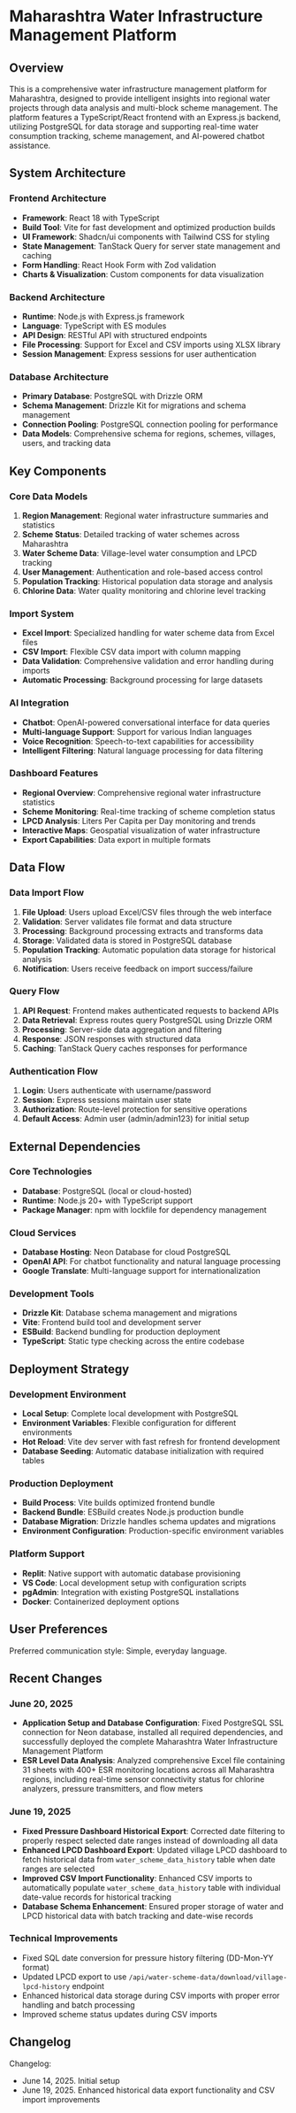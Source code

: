 # Maharashtra Water Infrastructure Management Platform

## Overview

This is a comprehensive water infrastructure management platform for Maharashtra, designed to provide intelligent insights into regional water projects through data analysis and multi-block scheme management. The platform features a TypeScript/React frontend with an Express.js backend, utilizing PostgreSQL for data storage and supporting real-time water consumption tracking, scheme management, and AI-powered chatbot assistance.

## System Architecture

### Frontend Architecture
- **Framework**: React 18 with TypeScript
- **Build Tool**: Vite for fast development and optimized production builds
- **UI Framework**: Shadcn/ui components with Tailwind CSS for styling
- **State Management**: TanStack Query for server state management and caching
- **Form Handling**: React Hook Form with Zod validation
- **Charts & Visualization**: Custom components for data visualization

### Backend Architecture
- **Runtime**: Node.js with Express.js framework
- **Language**: TypeScript with ES modules
- **API Design**: RESTful API with structured endpoints
- **File Processing**: Support for Excel and CSV imports using XLSX library
- **Session Management**: Express sessions for user authentication

### Database Architecture
- **Primary Database**: PostgreSQL with Drizzle ORM
- **Schema Management**: Drizzle Kit for migrations and schema management
- **Connection Pooling**: PostgreSQL connection pooling for performance
- **Data Models**: Comprehensive schema for regions, schemes, villages, users, and tracking data

## Key Components

### Core Data Models
1. **Region Management**: Regional water infrastructure summaries and statistics
2. **Scheme Status**: Detailed tracking of water schemes across Maharashtra
3. **Water Scheme Data**: Village-level water consumption and LPCD tracking
4. **User Management**: Authentication and role-based access control
5. **Population Tracking**: Historical population data storage and analysis
6. **Chlorine Data**: Water quality monitoring and chlorine level tracking

### Import System
- **Excel Import**: Specialized handling for water scheme data from Excel files
- **CSV Import**: Flexible CSV data import with column mapping
- **Data Validation**: Comprehensive validation and error handling during imports
- **Automatic Processing**: Background processing for large datasets

### AI Integration
- **Chatbot**: OpenAI-powered conversational interface for data queries
- **Multi-language Support**: Support for various Indian languages
- **Voice Recognition**: Speech-to-text capabilities for accessibility
- **Intelligent Filtering**: Natural language processing for data filtering

### Dashboard Features
- **Regional Overview**: Comprehensive regional water infrastructure statistics
- **Scheme Monitoring**: Real-time tracking of scheme completion status
- **LPCD Analysis**: Liters Per Capita per Day monitoring and trends
- **Interactive Maps**: Geospatial visualization of water infrastructure
- **Export Capabilities**: Data export in multiple formats

## Data Flow

### Data Import Flow
1. **File Upload**: Users upload Excel/CSV files through the web interface
2. **Validation**: Server validates file format and data structure
3. **Processing**: Background processing extracts and transforms data
4. **Storage**: Validated data is stored in PostgreSQL database
5. **Population Tracking**: Automatic population data storage for historical analysis
6. **Notification**: Users receive feedback on import success/failure

### Query Flow
1. **API Request**: Frontend makes authenticated requests to backend APIs
2. **Data Retrieval**: Express routes query PostgreSQL using Drizzle ORM
3. **Processing**: Server-side data aggregation and filtering
4. **Response**: JSON responses with structured data
5. **Caching**: TanStack Query caches responses for performance

### Authentication Flow
1. **Login**: Users authenticate with username/password
2. **Session**: Express sessions maintain user state
3. **Authorization**: Route-level protection for sensitive operations
4. **Default Access**: Admin user (admin/admin123) for initial setup

## External Dependencies

### Core Technologies
- **Database**: PostgreSQL (local or cloud-hosted)
- **Runtime**: Node.js 20+ with TypeScript support
- **Package Manager**: npm with lockfile for dependency management

### Cloud Services
- **Database Hosting**: Neon Database for cloud PostgreSQL
- **OpenAI API**: For chatbot functionality and natural language processing
- **Google Translate**: Multi-language support for internationalization

### Development Tools
- **Drizzle Kit**: Database schema management and migrations
- **Vite**: Frontend build tool and development server
- **ESBuild**: Backend bundling for production deployment
- **TypeScript**: Static type checking across the entire codebase

## Deployment Strategy

### Development Environment
- **Local Setup**: Complete local development with PostgreSQL
- **Environment Variables**: Flexible configuration for different environments
- **Hot Reload**: Vite dev server with fast refresh for frontend development
- **Database Seeding**: Automatic database initialization with required tables

### Production Deployment
- **Build Process**: Vite builds optimized frontend bundle
- **Backend Bundle**: ESBuild creates Node.js production bundle
- **Database Migration**: Drizzle handles schema updates and migrations
- **Environment Configuration**: Production-specific environment variables

### Platform Support
- **Replit**: Native support with automatic database provisioning
- **VS Code**: Local development setup with configuration scripts
- **pgAdmin**: Integration with existing PostgreSQL installations
- **Docker**: Containerized deployment options

## User Preferences

Preferred communication style: Simple, everyday language.

## Recent Changes

### June 20, 2025
- **Application Setup and Database Configuration**: Fixed PostgreSQL SSL connection for Neon database, installed all required dependencies, and successfully deployed the complete Maharashtra Water Infrastructure Management Platform
- **ESR Level Data Analysis**: Analyzed comprehensive Excel file containing 31 sheets with 400+ ESR monitoring locations across all Maharashtra regions, including real-time sensor connectivity status for chlorine analyzers, pressure transmitters, and flow meters

### June 19, 2025
- **Fixed Pressure Dashboard Historical Export**: Corrected date filtering to properly respect selected date ranges instead of downloading all data
- **Enhanced LPCD Dashboard Export**: Updated village LPCD dashboard to fetch historical data from `water_scheme_data_history` table when date ranges are selected
- **Improved CSV Import Functionality**: Enhanced CSV imports to automatically populate `water_scheme_data_history` table with individual date-value records for historical tracking
- **Database Schema Enhancement**: Ensured proper storage of water and LPCD historical data with batch tracking and date-wise records

### Technical Improvements
- Fixed SQL date conversion for pressure history filtering (DD-Mon-YY format)
- Updated LPCD export to use `/api/water-scheme-data/download/village-lpcd-history` endpoint
- Enhanced historical data storage during CSV imports with proper error handling and batch processing
- Improved scheme status updates during CSV imports

## Changelog

Changelog:
- June 14, 2025. Initial setup
- June 19, 2025. Enhanced historical data export functionality and CSV import improvements